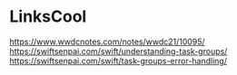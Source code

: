 # LinksCool

https://www.wwdcnotes.com/notes/wwdc21/10095/
https://swiftsenpai.com/swift/understanding-task-groups/
https://swiftsenpai.com/swift/task-groups-error-handling/
